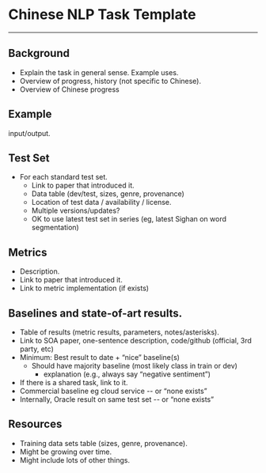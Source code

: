 # Chinese NLP Task Template

---

## Background

* Explain the task in general sense.  Example uses.
* Overview of progress, history (not specific to Chinese).
* Overview of Chinese progress

## Example

input/output.

## Test Set

* For each standard test set.
  * Link to paper that introduced it.
  * Data table (dev/test, sizes, genre, provenance)
  * Location of test data / availability / license.
  * Multiple versions/updates?
  * OK to use latest test set in series (eg, latest Sighan on word segmentation)

## Metrics

* Description.
* Link to paper that introduced it.
* Link to metric implementation (if exists)

## Baselines and state-of-art results.

* Table of results (metric results, parameters, notes/asterisks).
* Link to SOA paper, one-sentence description, code/github (official, 3rd party, etc)
* Minimum: Best result to date + “nice” baseline(s)
  * Should have majority baseline (most likely class in train or dev)
    * explanation (e.g., always say “negative sentiment”)
* If there is a shared task, link to it.
* Commercial baseline eg cloud service -- or “none exists”
* Internally, Oracle result on same test set -- or “none exists”

## Resources

* Training data sets table (sizes, genre, provenance).
* Might be growing over time.
* Might include lots of other things.

